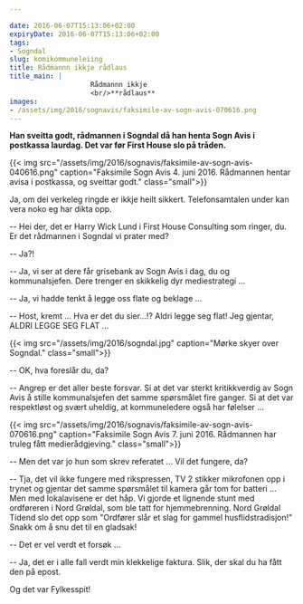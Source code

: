 ```yaml
---

date: 2016-06-07T15:13:06+02:00
expiryDate: 2016-06-07T15:13:06+02:00
tags:
- Sogndal
slug: komikommuneleiing
title: Rådmannn ikkje rådlaus
title_main: |
                    Rådmannn ikkje 
                    <br/>**rådlaus**
images:
- /assets/img/2016/sognavis/faksimile-av-sogn-avis-070616.png
---
```

**Han sveitta godt, rådmannen i Sogndal då han henta Sogn Avis i postkassa laurdag.  Det var før First House slo på tråden.** 
<!--more-->

{{< img src="/assets/img/2016/sognavis/faksimile-av-sogn-avis-040616.png" caption="Faksimile Sogn Avis 4. juni 2016. Rådmannen hentar avisa i postkassa, og sveittar godt." class="small">}}

Ja, om dei verkeleg ringde er ikkje heilt sikkert. Telefonsamtalen under kan vera noko eg har dikta opp.

-- Hei der, det er Harry Wick Lund i First House Consulting som ringer, du. Er det rådmannen i Sogndal vi prater med?

-- Ja?!

-- Ja, vi ser at dere får grisebank av Sogn Avis i dag, du og kommunalsjefen. Dere trenger en skikkelig dyr mediestrategi ...

-- Ja, vi hadde tenkt å legge oss flate og beklage ...

-- Host, kremt ... Hva er det du sier...!? Aldri legge seg flat! Jeg gjentar, ALDRI LEGGE SEG FLAT ...

{{< img src="/assets/img/2016/sogndal.jpg" caption="Mørke skyer over Sogndal." class="small">}}

-- OK, hva foreslår du, da?

-- Angrep er det aller beste forsvar. Si at det var sterkt kritikkverdig av Sogn Avis å stille kommunalsjefen det samme spørsmålet fire ganger. Si at det var respektløst og svært uheldig, at kommuneledere også har følelser ...

{{< img src="/assets/img/2016/sognavis/faksimile-av-sogn-avis-070616.png" caption="Faksimile Sogn Avis 7. juni 2016. Rådmannen har truleg fått medierådgjeving." class="small">}}

-- Men det var jo hun som skrev referatet ... Vil det fungere, da? 

-- Tja, det vil ikke fungere med rikspressen, TV 2 stikker mikrofonen opp i trynet og gjentar det samme spørsmålet til kamera går tom for batteri ... Men med lokalavisene er det håp. Vi gjorde et lignende stunt med ordføreren i Nord Grøldal, som ble tatt for hjemmebrenning. Nord Grøldal Tidend slo det opp som "Ordfører slår et slag for gammel husflidstradisjon!" Snakk om å snu det til en gladsak!

-- Det er vel verdt et forsøk ...

-- Ja, det er i alle fall verdt min klekkelige faktura. Slik, der skal du ha fått den på epost.



Og det var Fylkesspit!
